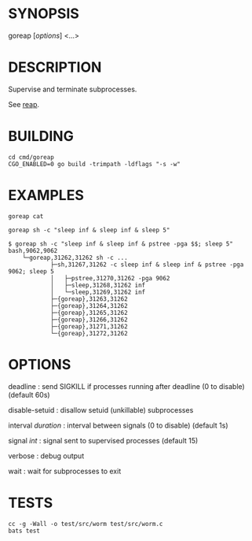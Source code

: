 # SYNOPSIS

goreap [*options*] <command> <...>

# DESCRIPTION

Supervise and terminate subprocesses.

See [reap](https://github.com/leahneukirchen/reap).

# BUILDING

    cd cmd/goreap
    CGO_ENABLED=0 go build -trimpath -ldflags "-s -w"

# EXAMPLES

    goreap cat

    goreap sh -c "sleep inf & sleep inf & sleep 5"

    $ goreap sh -c "sleep inf & sleep inf & pstree -pga $$; sleep 5"
    bash,9062,9062
    	└─goreap,31262,31262 sh -c ...
    			├─sh,31267,31262 -c sleep inf & sleep inf & pstree -pga 9062; sleep 5
    			│   ├─pstree,31270,31262 -pga 9062
    			│   ├─sleep,31268,31262 inf
    			│   └─sleep,31269,31262 inf
    			├─{goreap},31263,31262
    			├─{goreap},31264,31262
    			├─{goreap},31265,31262
    			├─{goreap},31266,31262
    			├─{goreap},31271,31262
    			└─{goreap},31272,31262

# OPTIONS

deadline
: send SIGKILL if processes running after deadline (0 to disable) (default 60s)

disable-setuid
: disallow setuid (unkillable) subprocesses

interval *duration*
: interval between signals (0 to disable) (default 1s)

signal *int*
: signal sent to supervised processes (default 15)

verbose
: debug output

wait
: wait for subprocesses to exit

# TESTS

    cc -g -Wall -o test/src/worm test/src/worm.c
    bats test
